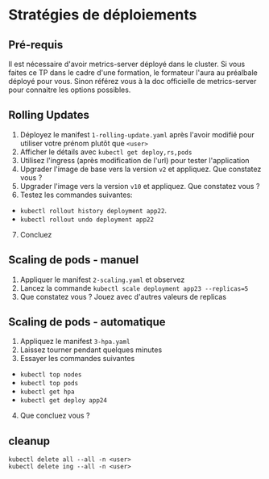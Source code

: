 # Stratégies de déploiements

## Pré-requis

Il est nécessaire d'avoir metrics-server déployé dans le cluster. Si vous faites ce TP dans le cadre d'une formation, le formateur l'aura au préalbale déployé pour vous. Sinon référez vous à la doc officielle de metrics-server pour connaitre les options possibles.

## Rolling Updates

1) Déployez le manifest `1-rolling-update.yaml` après l'avoir modifié pour utiliser votre prénom plutôt que `<user>`
2) Afficher le détails avec `kubectl get deploy,rs,pods`
3) Utilisez l'ingress (après modification de l'url) pour tester l'application
4) Upgrader l'image de base vers la version `v2` et appliquez. Que constatez vous ?
5) Upgrader l'image vers la version `v10` et appliquez. Que constatez vous ?
6) Testez les commandes suivantes:

* `kubectl rollout history deployment app22`.
* `kubectl rollout undo deployment app22`

7) Concluez

## Scaling de pods - manuel

1) Appliquer le manifest `2-scaling.yaml` et observez
2) Lancez la commande `kubectl scale deployment app23 --replicas=5`
3) Que constatez vous ? Jouez avec d'autres valeurs de replicas

## Scaling de pods - automatique

1) Appliquez le manifest `3-hpa.yaml`
2) Laissez tourner pendant quelques minutes
3) Essayer les commandes suivantes

* `kubectl top nodes`
* `kubectl top pods`
* `kubectl get hpa`
* `kubectl get deploy app24`

4) Que concluez vous ?

## cleanup

```shell
kubectl delete all --all -n <user>
kubectl delete ing --all -n <user>
```
